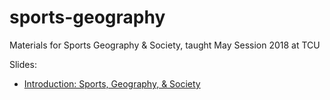 # sports-geography
Materials for Sports Geography &amp; Society, taught May Session 2018 at TCU

Slides: 

* [Introduction: Sports, Geography, & Society](https://walkerke.github.io/sports-geography/introduction/#1)
